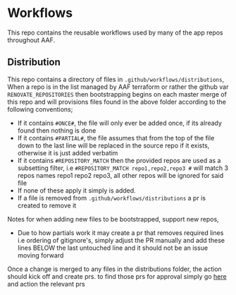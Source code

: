 # Workflows

This repo contains the reusable workflows used by many of the app repos throughout AAF.

## Distribution

This repo contains a directory of files in `.github/workflows/distributions`, When a repo is in the list managed by AAF terraform or rather the github var `RENOVATE_REPOSITORIES` then bootstrapping begins on each master merge of this repo and will provisions files found in the above folder according to the following conventions;

* If it contains `#ONCE#`, the file will only ever be added once, if its already found then nothing is done
* If it contains `#PARTIAL#`, the file assumes that from the top of the file down to the last line will be replaced in the source repo if it exists, otherwise it is just added verbatim
* If it contains `#REPOSITORY_MATCH` then the provided repos are used as a subsetting filter, i.e `#REPOSITORY_MATCH repo1,repo2,repo3 #` will match 3 repos names repo1 repo2 repo3, all other repos will be ignored for said file
* If none of these apply it simply is added.
* If a file is removed from `.github/workflows/distributions` a pr is created to remove it

Notes for when adding new files to be bootstrapped, support new repos,

* Due to how partials work it may create a pr that removes required lines i.e ordering of gitignore's, simply adjust the PR manually and add these lines BELOW the last untouched line and it should not be an issue moving forward

Once a change is merged to any files in the distributions folder, the action should kick off and create prs. to find those prs for approval simply go [here](https://github.com/search?q=org%3Aausaccessfed++is%3Apr+is%3Aopen++Updating+distribution+files&type=pullrequests&p=1) and action the relevant prs

<!--
    TODO: to make sure we dont get duplicatess
 -->
